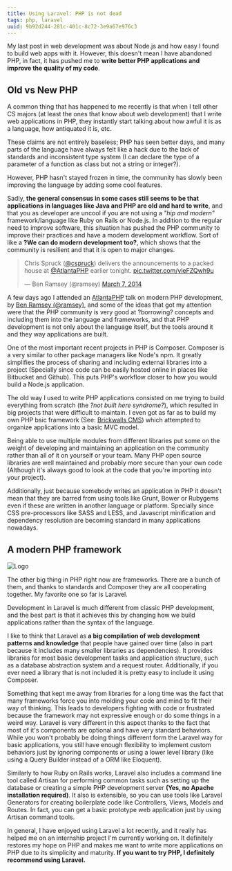 ```yaml
---
title: Using Laravel: PHP is not dead
tags: php, laravel
uuid: 9b92d244-281c-401c-8c72-3e9a67e976c3
---
```


My last post in web development was about Node.js and how easy I found to build web apps with it. However, this doesn't mean I have abandoned PHP, in fact, it has pushed me to __write better PHP applications and improve the quality of my code__.

## Old vs New PHP

A common thing that has happened to me recently is that when I tell other CS majors (at least the ones that know about web development) that I write web applications in PHP, they instantly start talking about how awful it is as a language, how antiquated it is, etc.

These claims are not entirely baseless; PHP has seen better days, and many parts of the language have always felt like a hack due to the lack of standards and inconsistent type system (I can declare the type of a parameter of a function as class but not a string or integer?).

However, PHP hasn't stayed frozen in time, the community has slowly been improving the language by adding some cool features.

Sadly, __the general consensus in some cases still seems to be that applications in languages like Java and PHP are old and hard to write__, and that you as developer are uncool if you are not using a *"hip and modern"* framework/language like Ruby on Rails or Node.js.
In addition to the regular need to improve software, this situation has pushed the PHP community to improve their practices and have a modern development workflow. Sort of like a __?We can do modern development too?__, which shows that the community is resilient and that it is open to major changes.

<blockquote class="twitter-tweet" lang="en"><p>Chris Spruck (<a href="https://twitter.com/cspruck">@cspruck</a>) delivers the announcements to a packed house at <a href="https://twitter.com/AtlantaPHP">@AtlantaPHP</a> earlier tonight. <a href="http://t.co/yleFZQwh9u">pic.twitter.com/yleFZQwh9u</a></p>&mdash; Ben Ramsey (@ramsey) <a href="https://twitter.com/ramsey/statuses/441803542891081729">March 7, 2014</a></blockquote>
<script async src="//platform.twitter.com/widgets.js" charset="utf-8"></script>

A few days ago I attended an [AtlantaPHP](http://atlantaphp.org) talk on modern PHP development, by [Ben Ramsey (@ramsey)](https://twitter.com/ramsey), and some of the ideas that got my attention were that the PHP community is very good at ?borrowing? concepts and including them into the language and frameworks, and that PHP development is not only about the language itself, but the tools around it and they way applications are built.

One of the most important recent projects in PHP is Composer. Composer is a very similar to other package managers like Node's npm. It greatly simplifies the process of sharing and including external libraries into a project (Specially since code can be easily hosted online in places like Bitbucket and Github). This puts PHP's workflow closer to how you would build a Node.js application.

The old way I used to write PHP applications consisted on me trying to build everything from scratch (the *?not built here syndrome?*), which resulted in big projects that were difficult to maintain. I even got as far as to build my own PHP bsic framework (See: [Brickwalls CMS](https://bitbucket.org/eduard44/brickwalls-2)) which attempted to organize applications into a basic MVC model.

Being able to use multiple modules from different libraries put some on the weight of developing and maintaining an application on the community rather than all of it on yourself or your team. Many PHP open source libraries are well maintained and probably more secure than your own code (Although it's always good to look at the code that you're importing into your project).

Additionally, just because somebody writes an application in PHP it doesn't mean that they are barred from using tools like Grunt, Bower or Rubygems even if these are written in another language or platform. Specially since CSS pre-processors like SASS and LESS, and Javascript minification and dependency resolution are becoming standard in many applications nowadays.

## A modern PHP framework

![Logo](http://i.imgur.com/p3m7kce.png "Logo")

The other big thing in PHP right now are frameworks. There are a bunch of them, and thanks to standards and Composer they are all cooperating together. My favorite one so far is Laravel.

Development in Laravel is much different from classic PHP development, and the best part is that it achieves this by changing how we build applications rather than the syntax of the language.

I like to think that Laravel as __a big compilation of web development patterns and knowledge__ that people have gained over time (also in part because it includes many smaller libraries as dependencies). It provides libraries for most basic development tasks and application structure, such as a database abstraction system and a request router. Additionally, if you ever need a library that is not included it is pretty easy to include it using Composer.

Something that kept me away from libraries for a long time was the fact that many frameworks force you into molding your code and mind to fit their way of thinking. This leads to developers fighting with code or frustrated because the framework may not expressive enough or do some things in a weird way.
Laravel is very different in this aspect thanks to the fact that most of it's components are optional and have very standard behaviors. While you won't probably be doing things different form the Laravel way for basic applications, you still have enough flexibility to implement custom behaviors just by ignoring components or using a lower level library (like using a Query Builder instead of a ORM like Eloquent).

Similarly to how Ruby on Rails works, Laravel also includes a command line tool called Artisan for performing common tasks such as setting up the database or creating a simple PHP development server __(Yes, no Apache installation required)__. It also is extensible, so you can use tools like Laravel Generators for creating boilerplate code like Controllers, Views, Models and Routes. In fact, you can get a basic prototype web application just by using Artisan command tools.

In general, I have enjoyed using Laravel a lot recently, and it really has helped me on an internship project I'm currently working on. It definitely restores my hope on PHP and makes me want to write more applications on PHP due to its simplicity and maturity. __If you want to try PHP, I definitely recommend using Laravel.__
